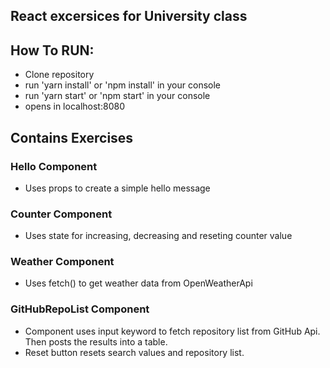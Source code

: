 ## React excersices for University class

## How To RUN:
 * Clone repository
 * run 'yarn install' or 'npm install' in your console
 * run 'yarn start' or 'npm start' in your console
 * opens in localhost:8080

## Contains Exercises

### Hello Component
* Uses props to create a simple hello message

### Counter Component
* Uses state for increasing, decreasing and reseting counter value

### Weather Component
* Uses fetch() to get weather data from OpenWeatherApi

### GitHubRepoList Component
* Component uses input keyword to fetch repository list from GitHub Api. Then posts the results into a table.
* Reset button resets search values and repository list.